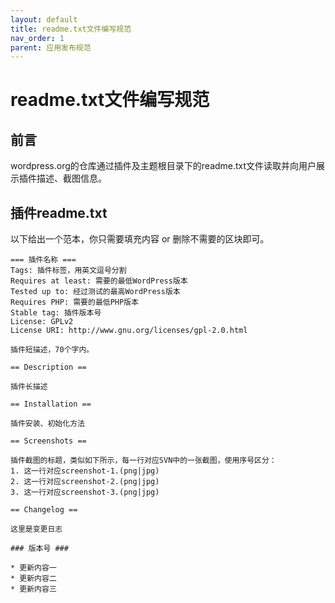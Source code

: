 ```yaml
---
layout: default
title: readme.txt文件编写规范
nav_order: 1
parent: 应用发布规范
---
```


# readme.txt文件编写规范

## 前言

wordpress.org的仓库通过插件及主题根目录下的readme.txt文件读取并向用户展示插件描述、截图信息。

## 插件readme.txt

以下给出一个范本，你只需要填充内容 or 删除不需要的区块即可。

``` 
=== 插件名称 ===
Tags: 插件标签，用英文逗号分割
Requires at least: 需要的最低WordPress版本
Tested up to: 经过测试的最高WordPress版本
Requires PHP: 需要的最低PHP版本
Stable tag: 插件版本号
License: GPLv2
License URI: http://www.gnu.org/licenses/gpl-2.0.html

插件短描述，70个字内。

== Description ==

插件长描述

== Installation ==

插件安装、初始化方法

== Screenshots ==

插件截图的标题，类似如下所示，每一行对应SVN中的一张截图，使用序号区分：
1. 这一行对应screenshot-1.(png|jpg)
2. 这一行对应screenshot-2.(png|jpg)
3. 这一行对应screenshot-3.(png|jpg)

== Changelog ==

这里是变更日志

### 版本号 ###

* 更新内容一
* 更新内容二
* 更新内容三

```
